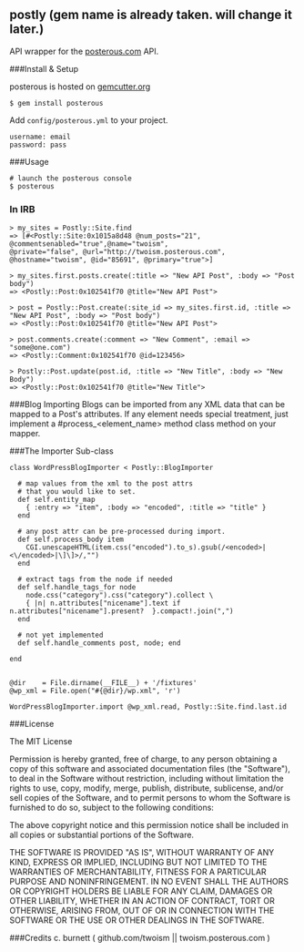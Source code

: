 postly (gem name is already taken. will change it later.)
---------
API wrapper for the [posterous.com](http://posterous.com/api "Postly API") API.


###Install & Setup

posterous is hosted on [gemcutter.org](http://gemcutter.org)

    $ gem install posterous

Add `config/posterous.yml` to your project.
 
    username: email
    password: pass  
    
    
###Usage
    
    # launch the posterous console
    $ posterous
    
### In IRB

    > my_sites = Postly::Site.find
    => [#<Postly::Site:0x1015a8d48 @num_posts="21", @commentsenabled="true",@name="twoism", 
    @private="false", @url="http://twoism.posterous.com", @hostname="twoism", @id="85691", @primary="true">]
      
    > my_sites.first.posts.create(:title => "New API Post", :body => "Post body")
    => <Postly::Post:0x102541f70 @title="New API Post">
      
    > post = Postly::Post.create(:site_id => my_sites.first.id, :title => "New API Post", :body => "Post body")
    => <Postly::Post:0x102541f70 @title="New API Post">
    
    > post.comments.create(:comment => "New Comment", :email => "some@one.com")
    => <Postly::Comment:0x102541f70 @id=123456>
    
    > Postly::Post.update(post.id, :title => "New Title", :body => "New Body")
    => <Postly::Post:0x102541f70 @title="New Title">
    
###Blog Importing
Blogs can be imported from any XML data that can be mapped to a Post's attributes. If any element needs special treatment, just implement
a #process_<element_name> method class method on your mapper.

###The Importer Sub-class
    
    class WordPressBlogImporter < Postly::BlogImporter
      
      # map values from the xml to the post attrs 
      # that you would like to set.
      def self.entity_map
        { :entry => "item", :body => "encoded", :title => "title" }
      end
      
      # any post attr can be pre-processed during import.
      def self.process_body item
        CGI.unescapeHTML(item.css("encoded").to_s).gsub(/<encoded>|<\/encoded>|\]\]>/,"")
      end

      # extract tags from the node if needed
      def self.handle_tags_for node
        node.css("category").css("category").collect \
        { |n| n.attributes["nicename"].text if n.attributes["nicename"].present?  }.compact!.join(",")
      end
      
      # not yet implemented
      def self.handle_comments post, node; end

    end
    
    
    @dir    = File.dirname(__FILE__) + '/fixtures'
    @wp_xml = File.open("#{@dir}/wp.xml", 'r')
    
    WordPressBlogImporter.import @wp_xml.read, Postly::Site.find.last.id

###License

The MIT License

Permission is hereby granted, free of charge, to any person obtaining a copy
of this software and associated documentation files (the "Software"), to deal
in the Software without restriction, including without limitation the rights
to use, copy, modify, merge, publish, distribute, sublicense, and/or sell
copies of the Software, and to permit persons to whom the Software is
furnished to do so, subject to the following conditions:

The above copyright notice and this permission notice shall be included in
all copies or substantial portions of the Software.

THE SOFTWARE IS PROVIDED "AS IS", WITHOUT WARRANTY OF ANY KIND, EXPRESS OR
IMPLIED, INCLUDING BUT NOT LIMITED TO THE WARRANTIES OF MERCHANTABILITY,
FITNESS FOR A PARTICULAR PURPOSE AND NONINFRINGEMENT. IN NO EVENT SHALL THE
AUTHORS OR COPYRIGHT HOLDERS BE LIABLE FOR ANY CLAIM, DAMAGES OR OTHER
LIABILITY, WHETHER IN AN ACTION OF CONTRACT, TORT OR OTHERWISE, ARISING FROM,
OUT OF OR IN CONNECTION WITH THE SOFTWARE OR THE USE OR OTHER DEALINGS IN
THE SOFTWARE.


###Credits
c. burnett ( github.com/twoism || twoism.posterous.com )







